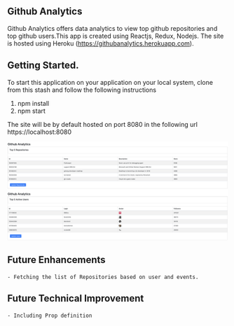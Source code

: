 ## Github Analytics
Github Analytics offers data analytics to view top github repositories and top github users.This app is created using Reactjs, Redux, Nodejs.
The site is hosted using Heroku (https://githubanalytics.herokuapp.com). 

## Getting Started.
To start this application on your application on your local system,
clone from this stash and follow the following instructions
1) npm install
2) npm start

The site will be by default hosted on port 8080 in the following url 
https://localhost:8080

![Example gif](./GithubAnalytics.png)

## Future Enhancements
	- Fetching the list of Repositories based on user and events.

## Future Technical Improvement
    - Including Prop definition


    

